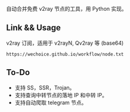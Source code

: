 自动合并免费 v2ray 节点的工具，用 Python 实现。

## Link && Usage

v2ray 订阅，适用于 v2rayN, Qv2ray 等 (base64)

```
https://wechoice.github.io/workflow/node.txt
```


## To-Do

- 支持 SS，SSR，Trojan。
- 支持查询中转节点的落地 IP 和中转 IP。
- 支持自动爬取 telegram 节点。

